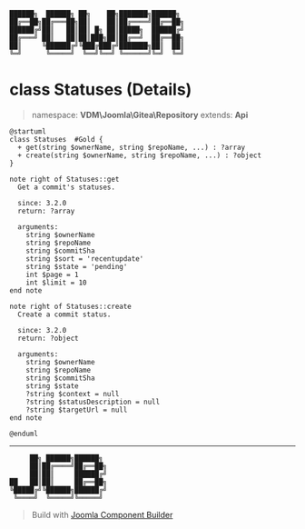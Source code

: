 ```
██████╗  ██████╗ ██╗    ██╗███████╗██████╗
██╔══██╗██╔═══██╗██║    ██║██╔════╝██╔══██╗
██████╔╝██║   ██║██║ █╗ ██║█████╗  ██████╔╝
██╔═══╝ ██║   ██║██║███╗██║██╔══╝  ██╔══██╗
██║     ╚██████╔╝╚███╔███╔╝███████╗██║  ██║
╚═╝      ╚═════╝  ╚══╝╚══╝ ╚══════╝╚═╝  ╚═╝
```
# class Statuses (Details)
> namespace: **VDM\Joomla\Gitea\Repository**
> extends: **Api**
```uml
@startuml
class Statuses  #Gold {
  + get(string $ownerName, string $repoName, ...) : ?array
  + create(string $ownerName, string $repoName, ...) : ?object
}

note right of Statuses::get
  Get a commit's statuses.

  since: 3.2.0
  return: ?array
  
  arguments:
    string $ownerName
    string $repoName
    string $commitSha
    string $sort = 'recentupdate'
    string $state = 'pending'
    int $page = 1
    int $limit = 10
end note

note right of Statuses::create
  Create a commit status.

  since: 3.2.0
  return: ?object
  
  arguments:
    string $ownerName
    string $repoName
    string $commitSha
    string $state
    ?string $context = null
    ?string $statusDescription = null
    ?string $targetUrl = null
end note
 
@enduml
```

---
```
     ██╗ ██████╗██████╗
     ██║██╔════╝██╔══██╗
     ██║██║     ██████╔╝
██   ██║██║     ██╔══██╗
╚█████╔╝╚██████╗██████╔╝
 ╚════╝  ╚═════╝╚═════╝
```
> Build with [Joomla Component Builder](https://git.vdm.dev/joomla/Component-Builder)

